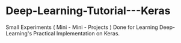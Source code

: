 # Deep-Learning-Tutorial---Keras
Small Experiments ( Mini - Mini - Projects ) Done for Learning Deep-Learning's Practical Implementation on Keras.
